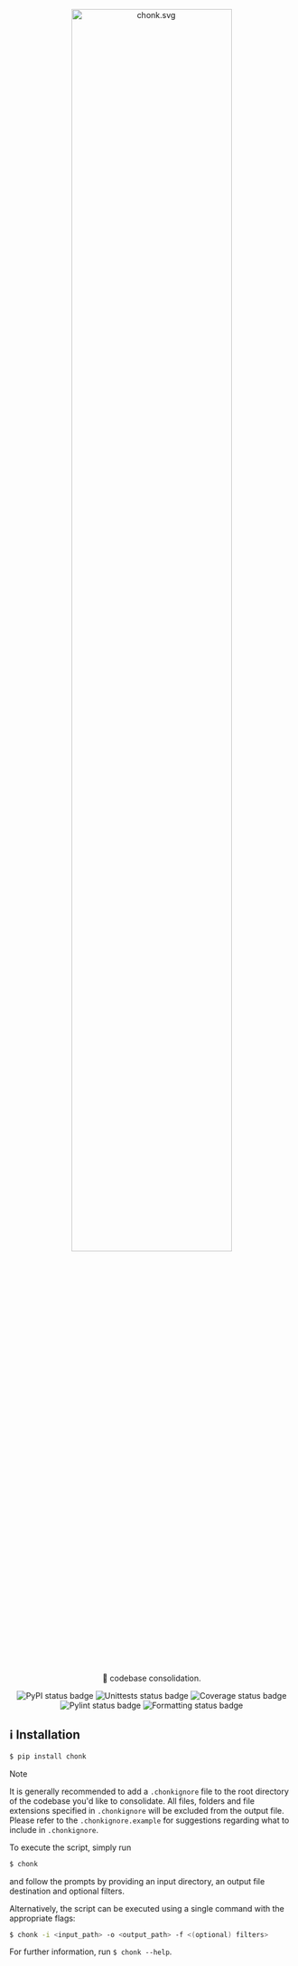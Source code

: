 <div align="center">

<img width="75%" src="https://raw.githubusercontent.com/OLILHR/chonk/main/chonk.svg" alt="chonk.svg"><br>

<p>🧊 codebase consolidation.</p>

![PyPI status badge](https://img.shields.io/pypi/v/chonk?labelColor=30363D&color=fccccc)
![Unittests status badge](https://github.com/OLILHR/chonk/workflows/Unittests/badge.svg)
![Coverage status badge](https://github.com/OLILHR/chonk/workflows/Coverage/badge.svg)
![Pylint status badge](https://github.com/OLILHR/chonk/workflows/Linting/badge.svg)
![Formatting status badge](https://github.com/OLILHR/chonk/workflows/Formatting/badge.svg)

</div>

## ℹ️ Installation

```sh
$ pip install chonk
```

> [!NOTE]
> It is generally recommended to add a `.chonkignore` file to the root directory of the codebase you'd like to consolidate.
> All files, folders and file extensions specified in `.chonkignore` will be excluded from the output file.
> Please refer to the `.chonkignore.example` for suggestions regarding what to include in `.chonkignore`.

To execute the script, simply run

```sh
$ chonk
```

and follow the prompts by providing an input directory, an output file destination and optional filters.

Alternatively, the script can be executed using a single command with the appropriate flags:  

```sh
$ chonk -i <input_path> -o <output_path> -f <(optional) filters>
```

For further information, run `$ chonk --help`.
